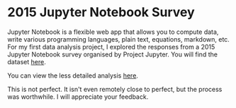 # 2015 Jupyter Notebook Survey

Jupyter Notebook is a flexible web app that allows you to compute data, write various programming languages, plain text, equations, markdown, etc. For my first data analysis project, I explored the responses from a 2015 Jupyter Notebook survey organised by Project Jupyter. You will find the dataset [here](https://www.kaggle.com/datasets/kaggle/2015-notebook-ux-survey).

You can view the less detailed analysis [here](https://funmilayoobasa.notion.site/Analysing-Jupyter-Notebook-2015-Survey-Responses-6de7e6ee24ed40e1a5714ee3e0508172).

This is not perfect. It isn't even remotely close to perfect, but the process was worthwhile. I will appreciate your feedback.
